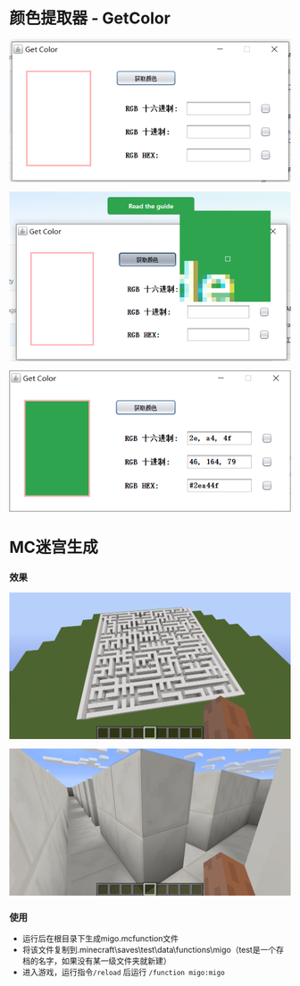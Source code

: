# 颜色提取器 - GetColor
![app0](images/app0.png)

![app1](images/app1.png)

![app2](images/app2.png)

# MC迷宫生成

### 效果

![image-20200802203325631](images/MCMaze0.png)

![image-20200802203400173](images/MCMaze1.png)

### 使用

- 运行后在根目录下生成migo.mcfunction文件
- 将该文件复制到.minecraft\saves\test\data\functions\migo（test是一个存档的名字，如果没有某一级文件夹就新建）
- 进入游戏，运行指令`/reload`  后运行 `/function migo:migo`

